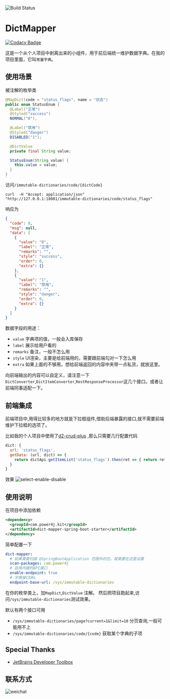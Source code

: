 ![Build Status](https://github.com/power4j/DictMapper/workflows/Java%20CI%20with%20Maven/badge.svg)
# DictMapper

[![Codacy Badge](https://api.codacy.com/project/badge/Grade/33018bc0e99b438f826cd4790fd9ee3b)](https://app.codacy.com/gh/power4j/DictMapper?utm_source=github.com&utm_medium=referral&utm_content=power4j/DictMapper&utm_campaign=Badge_Grade)

这是一个从个人项目中剥离出来的小组件，用于前后端统一维护数据字典。在我的项目里面，它叫`常量字典`。

## 使用场景

被注解的枚举类
```java
@MapDict(code = "status_flags", name = "状态")
public enum StatusEnum {
  @Label("正常")
  @Styled("success")
  NORMAL("0"),

  @Label("禁用")
  @Styled("danger")
  DISABLED("1");

  @DictValue
  private final String value;

  StatusEnum(String value) {
    this.value = value;
  }
}
```
访问`/immutable-dictionaries/code/{dictCode}`
```shell
curl  -H "Accept: application/json"  "http://127.0.0.1:18081/immutable-dictionaries/code/status_flags"
```

响应为
```json
{
  "code": 0,
  "msg": null,
  "data": [
    {
      "value": "0",
      "label": "正常",
      "remarks": "",
      "style": "success",
      "order": 0,
      "extra": {}
    },
    {
      "value": "1",
      "label": "禁用",
      "remarks": "",
      "style": "danger",
      "order": 0,
      "extra": {}
    }
  ]
}
```

数据字段的用途：
- `value` 字典项的值，一般会入库保存
- `label` 展示给用户看的
- `remarks` 备注，一般不怎么用
- `style` UI渲染，主要是给前端用的，需要跟前端勾对一下怎么用
- `extra` 如果上面的不够用，想给前端返回的内容中夹带一点私货，就放这里。

向前端输出的内容可以自定义，请注意一下`DictConverter`,`DictItemConverter`,`RestResponseProcessor`这几个接口。或者让前端同事适配一下。

## 前端集成
前端项目中,用得比较多的地方就是下拉框组件,借助后端暴露的接口,就不需要前端维护下拉框的选项了。

比如我的个人项目中使用了[d2-crud-plus](http://d2-crud-plus.docmirror.cn/d2-crud-plus/guide/dict.html#%E5%AD%97%E5%85%B8%E9%85%8D%E7%BD%AE%E5%A4%8D%E5%88%B6) ,那么只需要几行配置代码

```javascript
dict: {
  url: 'status_flags',
  getData: (url, dict) => {
    return dictApi.getItemList('status_flags').then(ret => { return ret.data })
  }
}
```

效果
![select-enable-disable](docs/assets/img/select-enable-disable.png)

## 使用说明

在项目中添加依赖
```xml
<dependency>
  <groupId>com.power4j.kit</groupId>
  <artifactId>dict-mapper-spring-boot-starter</artifactId>
</dependency>
```

简单配置一下
```yaml
dict-mapper:
  # 如果需要扫描 @SpringBootApplication 范围外的包，就需要在这里设置
  scan-packages: com.power4j
  # 启用内建的API接口
  enable-endpoint: true
  # 字典接口URL
  endpoint-base-url: /sys/immutable-dictionaries
```


在你的枚举类上，加`MapDict`,`DictValue` 注解。 然后把项目跑起来,访问`/sys/immutable-dictionaries`测试效果。


默认有两个接口可用
- `/sys/immutable-dictionaries/page?current=1&limit=10` 分页查询,一般可能用不上
- `/sys/immutable-dictionaries/code/{code}` 获取某个字典的子项

## Special Thanks

- [JetBrains Developer Toolbox](https://www.jetbrains.com/?from=sequence)


 ## 联系方式

![weichat](docs/assets/img/wei-chat.png)
